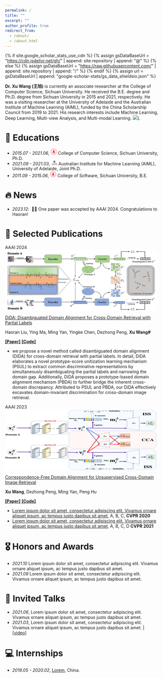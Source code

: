 ```yaml
---
permalink: /
title: ""
excerpt: ""
author_profile: true
redirect_from: 
  - /about/
  - /about.html
---
```


{% if site.google_scholar_stats_use_cdn %}
{% assign gsDataBaseUrl = "https://cdn.jsdelivr.net/gh/" | append: site.repository | append: "@" %}
{% else %}
{% assign gsDataBaseUrl = "https://raw.githubusercontent.com/" | append: site.repository | append: "/" %}
{% endif %}
{% assign url = gsDataBaseUrl | append: "google-scholar-stats/gs_data_shieldsio.json" %}

<span class='anchor' id='about-me'></span>

**Dr. Xu Wang (王旭)** is currently an associate researcher at the College of Computer Science, Sichuan University. He received the B.E. degree and Ph.D. degree from Sichuan University in 2015 and 2021, respectively. He was a visiting researcher at the University of Adelaide and the Australian Institute of Machine Learning (AIML), funded by the China Scholarship Council from 2019 to 2021. His research interests include Machine Learning, Deep Learning, Multi-view Analysis, and Multi-modal Learning. <a href='https://scholar.google.com/citations?user=XTOXhy4AAAAJ'><img src="https://img.shields.io/endpoint?url={{ url | url_encode }}&logo=Google%20Scholar&labelColor=f6f6f6&color=9cf&style=flat&label=citations"></a>).


# 📖 Educations
- *2015.07 - 2021.06*, <a href="https://en.scu.edu.cn/"><img class="png" src="/images/SCU_logo.png" width="20pt"></a> College of Computer Science, Sichuan University, Ph.D.
- *2021.09 - 2021.03*, <a href="https://www.adelaide.edu.au/aiml/"><img class="png" src="/images/UOA_logo.png" width="20pt"></a> Australian Institute for Machine Learning (AIML), University of Adelaide, Joint Ph.D.
- *2011.09 - 2015.06*, <a href="https://en.scu.edu.cn/"><img class="png" src="/images/SCU_logo.png" width="20pt"></a> College of Software, Sichuan University, B.E. 

# 🔥 News
- *2023.12*: &nbsp;🎉🎉 One paper was accepted by AAAI 2024. Congratulations to Haoran! 


# 📝 Selected Publications 

<div class='paper-box'><div class='paper-box-image'><div><div class="badge">AAAI 2024</div>
  <img src='images/DiDA_AAAI2024.jpeg' alt="DiDA" width = "500px" height = "200px" align=center></div></div>
<div class='paper-box-text' markdown="1">
  
[DiDA: Disambiguated Domain Alignment for Cross-Domain Retrieval with Partial Labels](https://scholar.google.com/citations?view_op=view_citation&hl=zh-CN&user=XTOXhy4AAAAJ&sortby=pubdate&citation_for_view=XTOXhy4AAAAJ:dhFuZR0502QC)

Haoran Liu, Ying Ma, Ming Yan, Yingke Chen, Dezhong Peng, **Xu Wang#** 

[**[Paper]**](https://scholar.google.com/citations?view_op=view_citation&hl=zh-CN&user=XTOXhy4AAAAJ&sortby=pubdate&citation_for_view=XTOXhy4AAAAJ:dhFuZR0502QC) <strong><span class='show_paper_citations' data='DhtAFkwAAAAJ:ALROH1vI_8AC'></span></strong>
[**[Code]**](https://github.com/wangxu-scu/DiDA)
- we propose a novel method called disambiguated domain alignment (DiDA) for cross-domain retrieval with partial labels. In detail, DiDA elaborates a novel prototype-score unitization learning mechanism (PSUL) to extract common discriminative representations by simultaneously disambiguating the partial labels and narrowing the domain gap. Additionally, DiDA proposes a prototype-based domain alignment mechanism (PBDA) to further bridge the inherent cross-domain discrepancy. Attributed to PSUL and PBDA, our DiDA effectively excavates domain-invariant discrimination for cross-domain image retrieval.
</div>
</div>


<div class='paper-box'><div class='paper-box-image'><div><div class="badge">AAAI 2023</div>
  <img src='images/CoDA_AAAI2023.png' alt="CoDA" width = "500px" height = "200px" align=center></div></div>
<div class='paper-box-text' markdown="1">
  
[Correspondence-Free Domain Alignment for Unsupervised Cross-Domain Image
Retrieval](https://arxiv.org/pdf/2302.06081.pdf)

**Xu Wang**, Dezhong Peng, Ming Yan, Peng Hu 

[**[Paper]**](https://arxiv.org/pdf/2302.06081.pdf) <strong><span class='show_paper_citations' data='DhtAFkwAAAAJ:ALROH1vI_8AC'></span></strong>
[**[Code]**](https://github.com/wangxu-scu/CoDA)
</div>
</div>


- [Lorem ipsum dolor sit amet, consectetur adipiscing elit. Vivamus ornare aliquet ipsum, ac tempus justo dapibus sit amet](https://github.com), A, B, C, **CVPR 2020**
- [Lorem ipsum dolor sit amet, consectetur adipiscing elit. Vivamus ornare aliquet ipsum, ac tempus justo dapibus sit amet](https://github.com), A, B, C, D **CVPR 2021**

# 🎖 Honors and Awards
- *2021.10* Lorem ipsum dolor sit amet, consectetur adipiscing elit. Vivamus ornare aliquet ipsum, ac tempus justo dapibus sit amet. 
- *2021.09* Lorem ipsum dolor sit amet, consectetur adipiscing elit. Vivamus ornare aliquet ipsum, ac tempus justo dapibus sit amet. 


# 💬 Invited Talks
- *2021.06*, Lorem ipsum dolor sit amet, consectetur adipiscing elit. Vivamus ornare aliquet ipsum, ac tempus justo dapibus sit amet. 
- *2021.03*, Lorem ipsum dolor sit amet, consectetur adipiscing elit. Vivamus ornare aliquet ipsum, ac tempus justo dapibus sit amet.  \| [\[video\]](https://github.com/)

# 💻 Internships
- *2019.05 - 2020.02*, [Lorem](https://github.com/), China.

